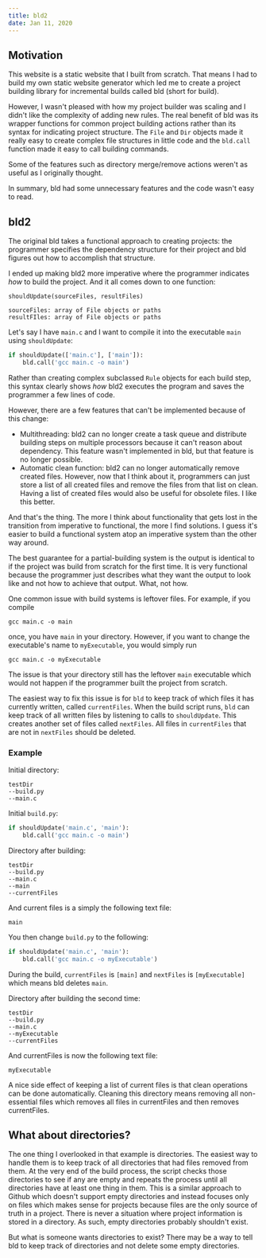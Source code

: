 ```yaml
---
title: bld2
date: Jan 11, 2020
---
```


## Motivation

This website is a static website that I built from scratch. That means I had to build my own static website generator which led me to create a project building library for incremental builds called bld (short for build).

However, I wasn't pleased with how my project builder was scaling and I didn't like the complexity of adding new rules. The real benefit of bld was its wrapper functions for common project building actions rather than its syntax for indicating project structure. The `File` and `Dir` objects made it really easy to create complex file structures in little code and the `bld.call` function made it easy to call building commands.

Some of the features such as directory merge/remove actions weren't as useful as I originally thought.

In summary, bld had some unnecessary features and the code wasn't easy to read.

## bld2

The original bld takes a functional approach to creating projects: the programmer specifies the dependency structure for their project and bld figures out how to accomplish that structure.

I ended up making bld2 more imperative where the programmer indicates *how* to build the project. And it all comes down to one function:

```
shouldUpdate(sourceFiles, resultFiles)

sourceFiles: array of File objects or paths
resultFIles: array of File objects or paths
```

Let's say I have `main.c` and I want to compile it into the executable `main` using `shouldUpdate`:

```py
if shouldUpdate(['main.c'], ['main']):
    bld.call('gcc main.c -o main')
```

Rather than creating complex subclassed `Rule` objects for each build step, this syntax clearly shows *how* bld2 executes the program and saves the programmer a few lines of code.

However, there are a few features that can't be implemented because of this change:

- Multithreading: bld2 can no longer create a task queue and distribute building steps on multiple processors because it can't reason about dependency. This feature wasn't implemented in bld, but that feature is no longer possible.
- Automatic clean function: bld2 can no longer automatically remove created files. However, now that I think about it, programmers can just store a list of all created files and remove the files from that list on clean. Having a list of created files would also be useful for obsolete files. I like this better.

And that's the thing. The more I think about functionality that gets lost in the transition from imperative to functional, the more I find solutions. I guess it's easier to build a functional system atop an imperative system than the other way around.

The best guarantee for a partial-building system is the output is identical to if the project was build from scratch for the first time. It is very functional because the programmer just describes what they want the output to look like and not how to achieve that output. What, not how.

One common issue with build systems is leftover files. For example, if you compile

```
gcc main.c -o main
```

once, you have `main` in your directory. However, if you want to change the executable's name to `myExecutable`, you would simply run

```
gcc main.c -o myExecutable
```

The issue is that your directory still has the leftover `main` executable which would not happen if the programmer built the project from scratch.

The easiest way to fix this issue is for `bld` to keep track of which files it has currently written, called `currentFiles`. When the build script runs, `bld` can keep track of all written files by listening to calls to `shouldUpdate`. This creates another set of files called `nextFiles`. All files in `currentFiles` that are not in `nextFiles` should be deleted.

### Example

Initial directory:

```
testDir
--build.py
--main.c
```

Initial `build.py`:

```py
if shouldUpdate('main.c', 'main'):
    bld.call('gcc main.c -o main')
```

Directory after building:

```
testDir
--build.py
--main.c
--main
--currentFiles
```

And current files is a simply the following text file:

```
main
```

You then change `build.py` to the following:

```py
if shouldUpdate('main.c', 'main'):
    bld.call('gcc main.c -o myExecutable')
```

During the build, `currentFiles` is `[main]` and `nextFiles` is `[myExecutable]` which means bld deletes `main`.

Directory after building the second time:

```
testDir
--build.py
--main.c
--myExecutable
--currentFiles
```

And currentFiles is now the following text file:

```
myExecutable
```

A nice side effect of keeping a list of current files is that clean operations can be done automatically. Cleaning this directory means removing all non-essential files which removes all files in currentFiles and then removes currentFiles.

## What about directories?

The one thing I overlooked in that example is directories. The easiest way to handle them is to keep track of all directories that had files removed from them. At the very end of the build process, the script checks those directories to see if any are empty and repeats the process until all directories have at least one thing in them. This is a similar approach to Github which doesn't support empty directories and instead focuses only on files which makes sense for projects because files are the only source of truth in a project. There is never a situation where project information is stored in a directory. As such, empty directories probably shouldn't exist.

But what is someone wants directories to exist? There may be a way to tell bld to keep track of directories and not delete some empty directories.
